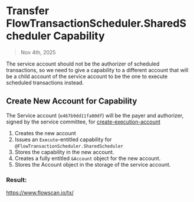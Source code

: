# Transfer FlowTransactionScheduler.SharedScheduler Capability

> Nov 4th, 2025

The service account should not be the authorizer of scheduled transactions, so we need to give a capability to a different account that will be a child account of the service account to be the one to execute scheduled transactions instead.

## Create New Account for Capability

The Service account (`e467b9dd11fa00df`) will be the payer and authorizer, signed by the service committee, for [create-execution-account](create-execution-account.cdc)

1. Creates the new account
2. Issues an `Execute`-entitled capability for `@FlowTransactionScheduler.SharedScheduler`
3. Stores the capability in the new account.
4. Creates a fully entitled `&Account` object for the new account.
5. Stores the Account object in the storage of the service account.

### Result:
https://www.flowscan.io/tx/
